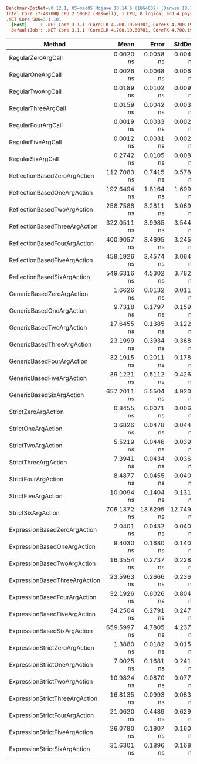 ``` ini

BenchmarkDotNet=v0.12.1, OS=macOS Mojave 10.14.6 (18G4032) [Darwin 18.7.0]
Intel Core i7-4870HQ CPU 2.50GHz (Haswell), 1 CPU, 8 logical and 4 physical cores
.NET Core SDK=3.1.101
  [Host]     : .NET Core 3.1.1 (CoreCLR 4.700.19.60701, CoreFX 4.700.19.60801), X64 RyuJIT
  DefaultJob : .NET Core 3.1.1 (CoreCLR 4.700.19.60701, CoreFX 4.700.19.60801), X64 RyuJIT


```
|                         Method |        Mean |      Error |     StdDev |      Median |
|------------------------------- |------------:|-----------:|-----------:|------------:|
|             RegularZeroArgCall |   0.0020 ns |  0.0058 ns |  0.0048 ns |   0.0000 ns |
|              RegularOneArgCall |   0.0026 ns |  0.0068 ns |  0.0061 ns |   0.0000 ns |
|              RegularTwoArgCall |   0.0189 ns |  0.0102 ns |  0.0090 ns |   0.0184 ns |
|            RegularThreeArgCall |   0.0159 ns |  0.0042 ns |  0.0037 ns |   0.0166 ns |
|             RegularFourArgCall |   0.0019 ns |  0.0033 ns |  0.0028 ns |   0.0000 ns |
|             RegularFiveArgCall |   0.0012 ns |  0.0031 ns |  0.0026 ns |   0.0000 ns |
|              RegularSixArgCall |   0.2742 ns |  0.0105 ns |  0.0088 ns |   0.2752 ns |
|   ReflectionBasedZeroArgAction | 112.7083 ns |  0.7415 ns |  0.5789 ns | 112.7340 ns |
|    ReflectionBasedOneArgAction | 192.6494 ns |  1.8164 ns |  1.6990 ns | 192.1628 ns |
|    ReflectionBasedTwoArgAction | 258.7588 ns |  3.2811 ns |  3.0692 ns | 257.9058 ns |
|  ReflectionBasedThreeArgAction | 322.0511 ns |  3.9985 ns |  3.5445 ns | 322.5660 ns |
|   ReflectionBasedFourArgAction | 400.9057 ns |  3.4695 ns |  3.2454 ns | 400.1694 ns |
|   ReflectionBasedFiveArgAction | 458.1926 ns |  3.4574 ns |  3.0649 ns | 457.5324 ns |
|    ReflectionBasedSixArgAction | 549.6316 ns |  4.5302 ns |  3.7829 ns | 549.4001 ns |
|      GenericBasedZeroArgAction |   1.6626 ns |  0.0132 ns |  0.0110 ns |   1.6637 ns |
|       GenericBasedOneArgAction |   9.7318 ns |  0.1797 ns |  0.1593 ns |   9.6726 ns |
|       GenericBasedTwoArgAction |  17.6455 ns |  0.1385 ns |  0.1228 ns |  17.6031 ns |
|     GenericBasedThreeArgAction |  23.1999 ns |  0.3934 ns |  0.3680 ns |  23.0874 ns |
|      GenericBasedFourArgAction |  32.1915 ns |  0.2011 ns |  0.1783 ns |  32.2297 ns |
|      GenericBasedFiveArgAction |  39.1221 ns |  0.5112 ns |  0.4269 ns |  38.9700 ns |
|       GenericBasedSixArgAction | 657.2011 ns |  5.5504 ns |  4.9202 ns | 655.3558 ns |
|            StrictZeroArgAction |   0.8455 ns |  0.0071 ns |  0.0063 ns |   0.8450 ns |
|             StrictOneArgAction |   3.6826 ns |  0.0478 ns |  0.0447 ns |   3.6674 ns |
|             StrictTwoArgAction |   5.5219 ns |  0.0446 ns |  0.0395 ns |   5.5149 ns |
|           StrictThreeArgAction |   7.3941 ns |  0.0434 ns |  0.0363 ns |   7.3792 ns |
|            StrictFourArgAction |   8.4877 ns |  0.0455 ns |  0.0403 ns |   8.4674 ns |
|            StrictFiveArgAction |  10.0094 ns |  0.1404 ns |  0.1313 ns |   9.9487 ns |
|             StrictSixArgAction | 706.1372 ns | 13.6295 ns | 12.7490 ns | 702.4068 ns |
|   ExpressionBasedZeroArgAction |   2.0401 ns |  0.0432 ns |  0.0404 ns |   2.0329 ns |
|    ExpressionBasedOneArgAction |   9.4030 ns |  0.1680 ns |  0.1403 ns |   9.3999 ns |
|    ExpressionBasedTwoArgAction |  16.3554 ns |  0.2737 ns |  0.2286 ns |  16.3293 ns |
|  ExpressionBasedThreeArgAction |  23.5963 ns |  0.2666 ns |  0.2364 ns |  23.5592 ns |
|   ExpressionBasedFourArgAction |  32.1926 ns |  0.6026 ns |  0.8044 ns |  32.2249 ns |
|   ExpressionBasedFiveArgAction |  34.2504 ns |  0.2791 ns |  0.2475 ns |  34.1452 ns |
|    ExpressionBasedSixArgAction | 659.5997 ns |  4.7805 ns |  4.2378 ns | 658.8155 ns |
|  ExpressionStrictZeroArgAction |   1.3880 ns |  0.0182 ns |  0.0152 ns |   1.3865 ns |
|   ExpressionStrictOneArgAction |   7.0025 ns |  0.1681 ns |  0.2411 ns |   6.8861 ns |
|   ExpressionStrictTwoArgAction |  10.9824 ns |  0.0870 ns |  0.0772 ns |  10.9667 ns |
| ExpressionStrictThreeArgAction |  16.8135 ns |  0.0993 ns |  0.0830 ns |  16.8004 ns |
|  ExpressionStrictFourArgAction |  21.0620 ns |  0.4489 ns |  0.6293 ns |  21.3380 ns |
|  ExpressionStrictFiveArgAction |  26.0780 ns |  0.1807 ns |  0.1602 ns |  26.0514 ns |
|   ExpressionStrictSixArgAction |  31.6301 ns |  0.1896 ns |  0.1680 ns |  31.6275 ns |
